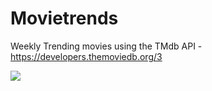 # Movietrends
Weekly Trending movies using the TMdb API - https://developers.themoviedb.org/3

<img src="./preview_img.jpg">
